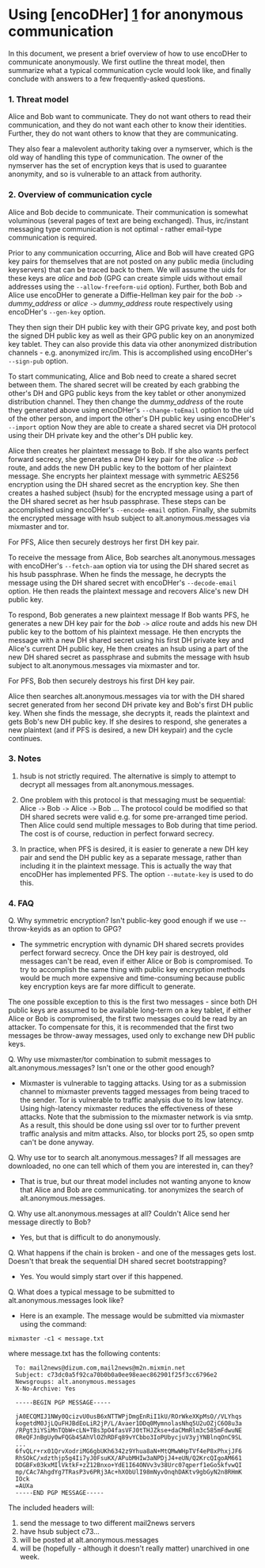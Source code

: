 Using [encoDHer] [1] for anonymous communication
===

  [1]: https://github.com/rxcomm/encoDHer/  "encoDHer"

In this document, we present a brief overview of how
to use encoDHer to communicate anonymously.  We first
outline the threat model, then summarize what a typical
communication cycle would look like, and finally conclude
with answers to a few frequently-asked questions.

### 1. Threat model

Alice and Bob want to communicate.  They do not want others to
read their communication, and they do not want each other to
know their identities.  Further, they do not want others to
know that they are communicating.

They also fear a malevolent authority taking over a nymserver,
which is the old way of handling this type of communication.
The owner of the nymserver has the set of encryption keys
that is used to guarantee anonymity, and so is vulnerable to
an attack from authority.

### 2. Overview of communication cycle

Alice and Bob decide to communicate.  Their communication is
somewhat voluminous (several pages of text are being exchanged).
Thus, irc/instant messaging type communication is not optimal -
rather email-type communication is required.

Prior to any communication occurring, Alice and Bob will have
created GPG key pairs for themselves that are not posted on any
public media (including keyservers) that can be traced back
to them.  We will assume the uids for these keys are *alice* and
*bob* (GPG can create simple uids without email addresses
using the ```--allow-freeform-uid```
option). Further, both Bob and Alice use encoDHer to generate
a Diffie-Hellman key pair for the *bob* ```->``` *dummy_address*
or *alice* ```->``` *dummy_address*
route respectively using encoDHer's ```--gen-key``` option.

They then sign their DH public key with their GPG private key,
and post both the signed DH public key as well as their GPG
public key on an anonymized key tablet. They can also provide
this data via other anonymized distribution channels - e.g.
anonymized irc/im. This is accomplished using encoDHer's
```--sign-pub``` option.

To start communicating, Alice and Bob need to create
a shared secret between them.
The shared secret will be created by each grabbing the
other's DH and GPG public keys from the key tablet or other
anonymized distribution channel.  They then change the *dummy_address* of
the route they generated above using encoDHer's ```--change-toEmail``` option
to the uid of the other person, and
import the other's DH public key using encoDHer's ```--import``` option
Now they are able to create a
shared secret via DH protocol using their DH private key and
the other's DH public key.

Alice then creates her plaintext message to Bob. If she also
wants perfect forward secrecy, she generates a new
DH key pair for the *alice* ```->``` *bob* route, and adds the new DH public key to the bottom
of her plaintext message. She encrypts her plaintext message
with symmetric AES256 encryption using the DH shared secret
as the encryption key. She then creates a hashed subject
(hsub) for the encrypted message using a part of the
DH shared secret as her hsub passphrase. These steps can be accomplished
using encoDHer's ```--encode-email``` option. Finally, she submits
the encrypted message with hsub subject to
alt.anonymous.messages via mixmaster and tor.

For PFS, Alice then securely destroys her first DH key pair.

To receive the message from Alice, Bob searches
alt.anonymous.messages with encoDHer's ```--fetch-aam```
option via tor using the DH shared
secret as his hsub passphrase.  When he finds the
message, he decrypts the message using the DH shared secret
with encoDHer's ```--decode-email``` option. He then reads the plaintext message
and recovers Alice's new DH public key.

To respond, Bob generates a new plaintext message
If Bob wants PFS, he generates a new DH key pair for the
*bob* ```->``` *alice* route and adds his new DH public key to
the bottom of his plaintext message.  He then encrypts
the message with a new DH shared secret using his
first DH private key and Alice's current DH public key,
He then creates an hsub using a part of the new DH shared
secret as passphrase and submits the message with hsub
subject to alt.anonymous.messages via mixmaster and tor.

For PFS, Bob then securely destroys his first DH key pair.

Alice then searches alt.anonymous.messages via tor with
the DH shared secret generated from her second DH private
key and Bob's first DH public key.  When she finds
the message, she decrypts it, reads the plaintext
and gets Bob's new DH public key. If she desires
to respond, she generates a new plaintext (and if PFS is
desired, a new DH keypair) and the cycle continues.

### 3. Notes

1. hsub is not strictly required.  The alternative
is simply to attempt to decrypt all messages from
alt.anonymous.messages.

2. One problem with this protocol is that messaging
must be sequential: Alice ```->``` Bob ```->``` Alice ```->``` Bob ...
The protocol could be modified so that DH shared
secrets were valid e.g. for some pre-arranged
time period.  Then Alice could send multiple
messages to Bob during that time period.  The cost
is of course, reduction in perfect forward secrecy.

3. In practice, when PFS is desired, it is easier to generate a new DH
key pair and send the DH public key as a separate message, rather than including
it in the plaintext message.  This is actually the way
that encoDHer has implemented PFS.  The option ```--mutate-key```
is used to do this.

### 4. FAQ

Q. Why symmetric encryption?  Isn't public-key good enough if we use --throw-keyids as an option to GPG?

  * The symmetric encryption with dynamic DH shared secrets provides perfect forward secrecy.  Once the DH key pair is destroyed, old messages can't be read, even if either Alice or Bob is compromised. To try to accomplish the same thing with public key encryption methods would be much more expensive and time-consuming because public key encryption keys are far more difficult to generate.

  The one possible exception to this is the first two messages - since both DH public keys are assumed to be available long-term on a key tablet, if either Alice or Bob is compromised, the first two messages could be read by an attacker.  To compensate for this, it is recommended that the first two messages be throw-away messages, used only to exchange new DH public keys.

Q. Why use mixmaster/tor combination to submit messages to alt.anonymous.messages? Isn't one or the other good enough?

  * Mixmaster is vulnerable to tagging attacks. Using tor as a submission channel to mixmaster prevents tagged messages from being traced to the sender. Tor is vulnerable to traffic analysis due to its low latency.  Using high-latency mixmaster reduces the effectiveness of these attacks.
  Note that the submission to the mixmaster network is via smtp.  As a result, this should be done using ssl over tor to further prevent traffic analysis and mitm attacks. Also, tor blocks port 25, so open smtp can't be done anyway.

Q. Why use tor to search alt.anonymous.messages? If all messages are downloaded, no one can tell which of them you are interested in, can they?

  * That is true, but our threat model includes not wanting anyone to know that Alice and Bob are communicating. tor anonymizes the search of alt.anonymous.messages.

Q. Why use alt.anonymous.messages at all?  Couldn't Alice send her message directly to Bob?

  * Yes, but that is difficult to do anonymously.

Q. What happens if the chain is broken - and one of the messages gets lost.  Doesn't that break the sequential DH shared secret bootstrapping?

  * Yes.  You would simply start over if this happened.

Q. What does a typical message to be submitted to alt.anonymous.messages look like?
  * Here is an example.  The message would be submitted via mixmaster using the command:
```
mixmaster -c1 < message.txt
```
  where message.txt has the following contents:

```
  To: mail2news@dizum.com,mail2news@m2n.mixmin.net
  Subject: c73dc0a5f92ca70b0b0a0ee98eaec862901f25f3cc6796e2
  Newsgroups: alt.anonymous.messages
  X-No-Archive: Yes

  -----BEGIN PGP MESSAGE-----

  jA0ECQMIJ1NWy0QcizvU0usB6xNTTWPjDmgEnRiI1kU/ROrWkeXKpMsO//VLYhqs
  kogetdM0JjLQuFHJBdEoLiR2jP/L/Avaer1DDq0MymnolasNhq5U2uOZjC6O8u3a
  /RPgt3iYSiMnTQbW+cLN+TBs3pO4fasVFJ0tTHJZkse+daCMmRlm3c585mFdwuNE
  0ReQFJnBgUy0wFQGb4SAhVlOZhRDFq89vYCbbo3IoPUbycjuV3yjYNBlnqOnC9SL
  ...
  6fvQLr+rx01QrvXodriMG6gbUKh6342z9Yhua8aN+MtQMwWHpTVf4eP8xPhxjJF6
  RhSOkC/xdzthjp5g4Ii7yJ0FsuKX/APubMHIw3aNPDjJ4+eUN/Q2KrcQIgoAM661
  DDGBFx03kxMIlVktkF+zZ12Bnxo+YdE1I64ONVv3v38Urc07qperf1eGo5kfvwQI
  mp/CAc7AhgdYg7TRasP3v6PRj3Ac+hXObUlI98mNyvOnqhDAKtv9gbGyN2n8RHmK
  IOck
  =AUXa
  -----END PGP MESSAGE-----
```

  The included headers will:

  1. send the message to two different mail2news servers  
  2. have hsub subject c73...  
  3. will be posted at alt.anonymous.messages  
  4. will be (hopefully - although it doesn't really matter) unarchived in one week.
